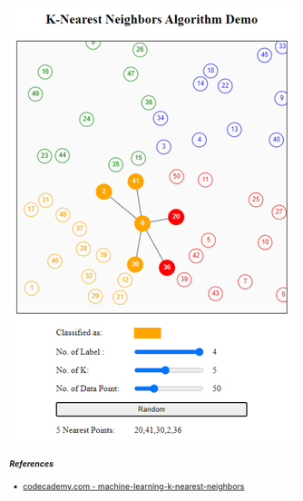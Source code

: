 ![knn](knn_demo.png)

##### References

- [codecademy.com - machine-learning-k-nearest-neighbors](https://www.codecademy.com/learn/machine-learning-k-nearest-neighbors)